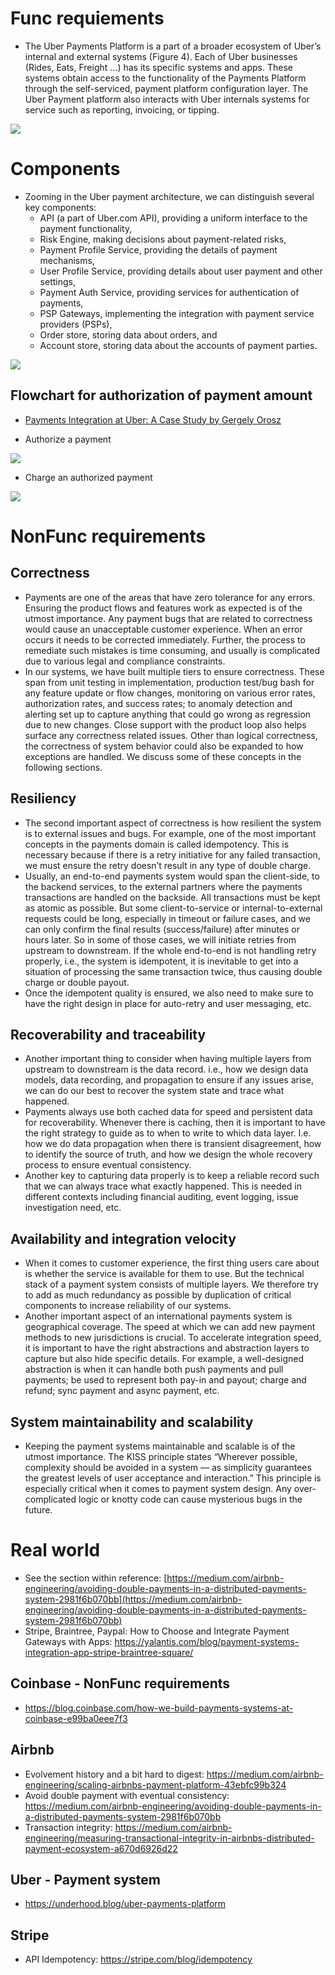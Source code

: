 
# Func requiements
* The Uber Payments Platform is a part of a broader ecosystem of Uber’s internal and external systems (Figure 4). Each of Uber businesses (Rides, Eats, Freight …) has its specific systems and apps. These systems obtain access to the functionality of the Payments Platform through the self-serviced, payment platform configuration layer. The Uber Payment platform also interacts with Uber internals systems for service such as reporting, invoicing, or tipping.

![](../.gitbook/assets/payment_component.png)

# Components
* Zooming in the Uber payment architecture, we can distinguish several key components:
  * API (a part of Uber.com API), providing a uniform interface to the payment functionality,
  * Risk Engine, making decisions about payment-related risks,
  * Payment Profile Service, providing the details of payment mechanisms,
  * User Profile Service, providing details about user payment and other settings,
  * Payment Auth Service, providing services for authentication of payments,
  * PSP Gateways, implementing the integration with payment service providers (PSPs),
  * Order store, storing data about orders, and
  * Account store, storing data about the accounts of payment parties.

![](../.gitbook/assets/payment_component_detailed.png)

## Flowchart for authorization of payment amount
* [Payments Integration at Uber: A Case Study by Gergely Orosz](https://www.youtube.com/watch?v=yooCE5B0SRA&feature=emb_title)

* Authorize a payment

![](../.gitbook/assets/payment_authorization_payment.png)

* Charge an authorized payment

![](../.gitbook/assets/payment_charge_authorization.png)

# NonFunc requirements
## Correctness
* Payments are one of the areas that have zero tolerance for any errors. Ensuring the product flows and features work as expected is of the utmost importance. Any payment bugs that are related to correctness would cause an unacceptable customer experience. When an error occurs it needs to be corrected immediately. Further, the process to remediate such mistakes is time consuming, and usually is complicated due to various legal and compliance constraints.
* In our systems, we have built multiple tiers to ensure correctness. These span from unit testing in implementation, production test/bug bash for any feature update or flow changes, monitoring on various error rates, authorization rates, and success rates; to anomaly detection and alerting set up to capture anything that could go wrong as regression due to new changes. Close support with the product loop also helps surface any correctness related issues.
Other than logical correctness, the correctness of system behavior could also be expanded to how exceptions are handled. We discuss some of these concepts in the following sections.

## Resiliency
* The second important aspect of correctness is how resilient the system is to external issues and bugs. For example, one of the most important concepts in the payments domain is called idempotency. This is necessary because if there is a retry initiative for any failed transaction, we must ensure the retry doesn’t result in any type of double charge.
* Usually, an end-to-end payments system would span the client-side, to the backend services, to the external partners where the payments transactions are handled on the backside. All transactions must be kept as atomic as possible. But some client-to-service or internal-to-external requests could be long, especially in timeout or failure cases, and we can only confirm the final results (success/failure) after minutes or hours later. So in some of those cases, we will initiate retries from upstream to downstream. If the whole end-to-end is not handling retry properly, i.e., the system is idempotent, it is inevitable to get into a situation of processing the same transaction twice, thus causing double charge or double payout.
* Once the idempotent quality is ensured, we also need to make sure to have the right design in place for auto-retry and user messaging, etc.

## Recoverability and traceability
* Another important thing to consider when having multiple layers from upstream to downstream is the data record. i.e., how we design data models, data recording, and propagation to ensure if any issues arise, we can do our best to recover the system state and trace what happened.
* Payments always use both cached data for speed and persistent data for recoverability. Whenever there is caching, then it is important to have the right strategy to guide as to when to write to which data layer. I.e. how we do data propagation when there is transient disagreement, how to identify the source of truth, and how we design the whole recovery process to ensure eventual consistency.
* Another key to capturing data properly is to keep a reliable record such that we can always trace what exactly happened. This is needed in different contexts including financial auditing, event logging, issue investigation need, etc.

## Availability and integration velocity
* When it comes to customer experience, the first thing users care about is whether the service is available for them to use. But the technical stack of a payment system consists of multiple layers. We therefore try to add as much redundancy as possible by duplication of critical components to increase reliability of our systems.
* Another important aspect of an international payments system is geographical coverage. The speed at which we can add new payment methods to new jurisdictions is crucial. To accelerate integration speed, it is important to have the right abstractions and abstraction layers to capture but also hide specific details. For example, a well-designed abstraction is when it can handle both push payments and pull payments; be used to represent both pay-in and payout; charge and refund; sync payment and async payment, etc.

## System maintainability and scalability
* Keeping the payment systems maintainable and scalable is of the utmost importance. The KISS principle states “Wherever possible, complexity should be avoided in a system — as simplicity guarantees the greatest levels of user acceptance and interaction.” This principle is especially critical when it comes to payment system design. Any over-complicated logic or knotty code can cause mysterious bugs in the future.


# Real world
* See the section within reference: [https://medium.com/airbnb-engineering/avoiding-double-payments-in-a-distributed-payments-system-2981f6b070bb](https://medium.com/airbnb-engineering/avoiding-double-payments-in-a-distributed-payments-system-2981f6b070bb)
* Stripe, Braintree, Paypal: How to Choose and Integrate Payment Gateways with Apps: https://yalantis.com/blog/payment-systems-integration-app-stripe-braintree-square/

## Coinbase - NonFunc requirements
* https://blog.coinbase.com/how-we-build-payments-systems-at-coinbase-e99ba0eee7f3

## Airbnb
* Evolvement history and a bit hard to digest: https://medium.com/airbnb-engineering/scaling-airbnbs-payment-platform-43ebfc99b324
* Avoid double payment with eventual consistency: https://medium.com/airbnb-engineering/avoiding-double-payments-in-a-distributed-payments-system-2981f6b070bb
* Transaction integrity: https://medium.com/airbnb-engineering/measuring-transactional-integrity-in-airbnbs-distributed-payment-ecosystem-a670d6926d22

## Uber - Payment system
* https://underhood.blog/uber-payments-platform

## Stripe 
* API Idempotency: https://stripe.com/blog/idempotency
